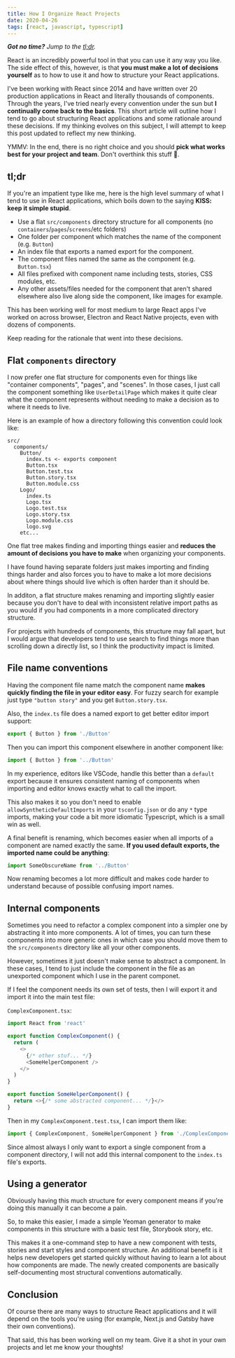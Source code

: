 ```yaml
---
title: How I Organize React Projects
date: 2020-04-26
tags: [react, javascript, typescript]
---
```


_**Got no time?** Jump to the [tl;dr](#tldr)._

React is an incredibly powerful tool in that you can use it any way you like. The side effect of this, however, is that **you must make a lot of decisions yourself** as to how to use it and how to structure your React applications.

I've been working with React since 2014 and have written over 20 production applications in React and literally thousands of components. Through the years, I've tried nearly every convention under the sun but **I continually come back to the basics**. This short article will outline how I tend to go about structuring React applications and some rationale around these decisions. If my thinking evolves on this subject, I will attempt to keep this post updated to reflect my new thinking.

YMMV: In the end, there is no right choice and you should **pick what works best for your project and team**. Don't overthink this stuff 🤔.

## tl;dr

If you're an impatient type like me, here is the high level summary of what I tend to use in React applications, which boils down to the saying **KISS: keep it simple stupid**.

- Use a flat `src/components` directory structure for all components (no `containers`/`pages`/`screens`/etc folders)
- One folder per component which matches the name of the component (e.g. `Button`)
- An index file that exports a named export for the component.
- The component files named the same as the component (e.g. `Button.tsx`)
- All files prefixed with component name including tests, stories, CSS modules, etc.
- Any other assets/files needed for the component that aren't shared elsewhere also live along side the component, like images for example.

This has been working well for most medium to large React apps I've worked on across browser, Electron and React Native projects, even with dozens of components.

Keep reading for the rationale that went into these decisions.

## Flat `components` directory

I now prefer one flat structure for components even for things like "container components", "pages", and "scenes". In those cases, I just call the component something like `UserDetailPage` which makes it quite clear what the component represents without needing to make a decision as to where it needs to live.

Here is an example of how a directory following this convention could look like:

```markup
src/
  components/
    Button/
      index.ts <- exports component
      Button.tsx
      Button.test.tsx
      Button.story.tsx
      Button.module.css
    Logo/
      index.ts
      Logo.tsx
      Logo.test.tsx
      Logo.story.tsx
      Logo.module.css
      logo.svg
    etc...
```

One flat tree makes finding and importing things easier and **reduces the amount of decisions you have to make** when organizing your components.

I have found having separate folders just makes importing and finding things harder and also forces you to have to make a lot more decisions about where things should live which is often harder than it should be.

In additon, a flat structure makes renaming and importing slightly easier because you don't have to deal with inconsistent relative import paths as you would if you had components in a more complicated directory structure.

For projects with hundreds of components, this structure may fall apart, but I would argue that developers tend to use search to find things more than scrolling down a directly list, so I think the productivity impact is limited.

## File name conventions

Having the component file name match the component name **makes quickly finding the file in your editor easy**. For fuzzy search for example just type `"button story"` and you get `Button.story.tsx`.

Also, the `index.ts` file does a named export to get better editor import support:

```typescript
export { Button } from './Button'
```

Then you can import this component elsewhere in another component like:

```typescript
import { Button } from '../Button'
```

In my experience, editors like VSCode, handle this better than a `default` export because it ensures consistent naming of components when importing and editor knows exactly what to call the import.

This also makes it so you don't need to enable `allowSyntheticDefaultImports` in your `tsconfig.json` or do any `*` type imports, making your code a bit more idiomatic Typescript, which is a small win as well.

A final benefit is renaming, which becomes easier when all imports of a component are named exactly the same. **If you used default exports, the imported name could be anything**:

```typescript
import SomeObscureName from '../Button'
```

Now renaming becomes a lot more difficult and makes code harder to understand because of possible confusing import names.

## Internal components

Sometimes you need to refactor a complex component into a simpler one by abstracting it into more components. A lot of times, you can turn these components into more generic ones in which case you should move them to the `src/components` directory like all your other components.

However, sometimes it just doesn't make sense to abstract a component. In these cases, I tend to just include the component in the file as an unexported component which I use in the parent componet.

If I feel the component needs its own set of tests, then I will export it and import it into the main test file:

`ComplexComponent.tsx`:

```typescript
import React from 'react'

export function ComplexComponent() {
  return (
    <>
      {/* other stuf... */}
      <SomeHelperComponent />
    </>
  )
}

export function SomeHelperComponent() {
  return <>{/* some abstracted component... */}</>
}
```

Then in my `ComplexComponent.test.tsx`, I can import them like:

```typescript
import { ComplexComponent, SomeHelperComponent } from './ComplexComponent'
```

Since almost always I only want to export a single component from a component directory, I will not add this internal component to the `index.ts` file's exports.

## Using a generator

Obviously having this much structure for every component means if you're doing this manually it can become a pain.

So, to make this easier, I made a simple Yeoman generator to make components in this structure with a basic test file, Storybook story, etc.

This makes it a one-command step to have a new component with tests, stories and start styles and component structure. An additional benefit is it helps new developers get started quickly without having to learn a lot about how components are made. The newly created components are basically self-documenting most structural conventions automatically.

## Conclusion

Of course there are many ways to structure React applications and it will depend on the tools you're using (for example, Next.js and Gatsby have their own conventions).

That said, this has been working well on my team. Give it a shot in your own projects and let me know your thoughts!
